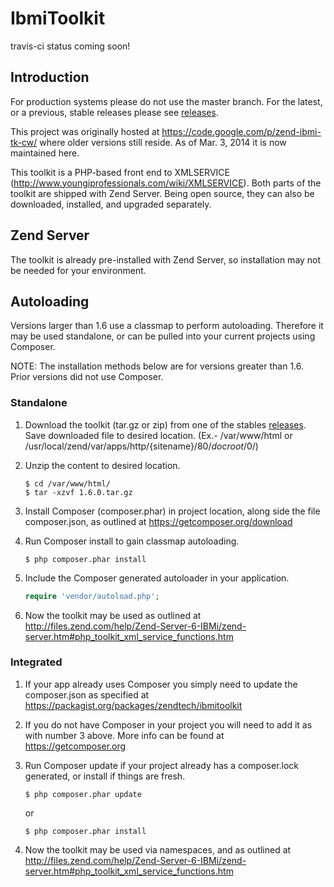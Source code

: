 IbmiToolkit
==========

travis-ci status coming soon!

Introduction
------------

For production systems please do not use the master branch.  For the latest, or 
a previous, stable releases please see [releases](https://github.com/zendtech/IbmiToolkit/releases).

This project was originally hosted at https://code.google.com/p/zend-ibmi-tk-cw/ 
where older versions still reside. As of Mar. 3, 2014 it is now maintained here.

This toolkit is a PHP-based front end to XMLSERVICE (http://www.youngiprofessionals.com/wiki/XMLSERVICE). 
Both parts of the toolkit are shipped with Zend Server. Being open source, they 
can also be downloaded, installed, and upgraded separately.

Zend Server
-----------

The toolkit is already pre-installed with Zend Server, so installation may not be 
needed for your environment.

Autoloading
------------

Versions larger than 1.6 use a classmap to perform autoloading.  Therefore it may 
be used standalone, or can be pulled into your current projects using Composer.

NOTE: The installation methods below are for versions greater than 1.6. Prior 
versions did not use Composer.

### Standalone

1. Download the toolkit (tar.gz or zip) from one of the stables 
[releases](https://github.com/zendtech/IbmiToolkit/releases). Save downloaded file 
to desired location. (Ex.- /var/www/html or /usr/local/zend/var/apps/http/{sitename}/80/_docroot_/0/)

2. Unzip the content to desired location.

    ```console
    $ cd /var/www/html/
    $ tar -xzvf 1.6.0.tar.gz
    ```

3. Install Composer (composer.phar) in project location, along side the file composer.json, as outlined at https://getcomposer.org/download
    
4. Run Composer install to gain classmap autoloading.
    
    ```console
    $ php composer.phar install
    ```

5. Include the Composer generated autoloader in your application.
    
    ```php
    require 'vendor/autoload.php';
    ```

6. Now the toolkit may be used as outlined at 
http://files.zend.com/help/Zend-Server-6-IBMi/zend-server.htm#php_toolkit_xml_service_functions.htm

### Integrated

1. If your app already uses Composer you simply need to update the composer.json 
as specified at https://packagist.org/packages/zendtech/ibmitoolkit
    
2. If you do not have Composer in your project you will need to add it as with number 3 above. More info 
can be found at https://getcomposer.org
    
3. Run Composer update if your project already has a composer.lock generated, or install if things are fresh.
    
    ```console
    $ php composer.phar update
    ```

    or

    ```console
    $ php composer.phar install
    ```

4. Now the toolkit may be used via namespaces, and as outlined at 
http://files.zend.com/help/Zend-Server-6-IBMi/zend-server.htm#php_toolkit_xml_service_functions.htm

